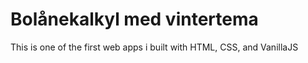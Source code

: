 # Bolånekalkyl med vintertema
This is one of the first web apps i built with HTML, CSS, and VanillaJS
  
